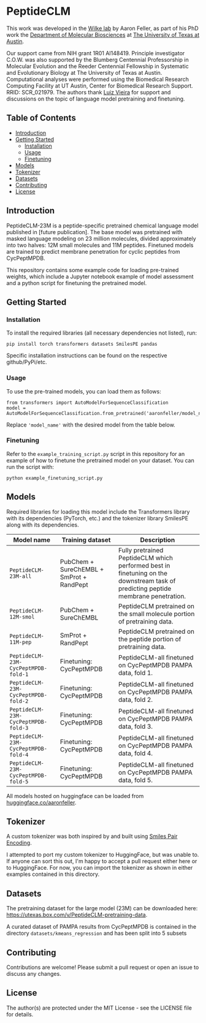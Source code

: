 # PeptideCLM
This work was developed in the [Wilke lab](https://wilkelab.org/) by Aaron Feller, as part of his PhD work the [Department of Molecular Biosciences](https://molecularbiosci.utexas.edu/) at [The University of Texas at Austin](https://www.utexas.edu/).

Our support came from NIH grant 1R01 AI148419. Principle investigator C.O.W. was also supported by the Blumberg Centennial Professorship in Molecular Evolution and the Reeder Centennial Fellowship in Systematic and Evolutionary Biology at The University of Texas at Austin.
Computational analyses were performed using the Biomedical Research Computing Facility at UT Austin, Center for Biomedical Research Support. RRID: SCR_021979. The authors thank [Luiz Vieira](https://github.com/ziul-bio) for support and discussions on the topic of language model pretraining and finetuning.

## Table of Contents
- [Introduction](#introduction)
- [Getting Started](#getting-started)
  - [Installation](#installation)
  - [Usage](#usage)
  - [Finetuning](#finetuning)
- [Models](#models)
- [Tokenizer](#tokenizer)
- [Datasets](#datasets)
- [Contributing](#contributing)
- [License](#license)

## Introduction

PeptideCLM-23M is a peptide-specific pretrained chemical language model published in [future publication]. 
The base model was pretrained with masked language modeling on 23 million molecules, divided approximately into two halves: 12M small molecules and 11M peptides.
Finetuned models are trained to predict membrane penetration for cyclic peptides from CycPeptMPDB.

This repository contains some example code for loading pre-trained weights, which include a Jupyter notebook example of model assessment and a python script for finetuning the pretrained model. 

## Getting Started
### Installation
To install the required libraries (all necessary dependencies not listed), run:
```
pip install torch transformers datasets SmilesPE pandas
```
Specific installation instructions can be found on the respective github/PyPi/etc.

### Usage
To use the pre-trained models, you can load them as follows:

```
from transformers import AutoModelForSequenceClassification
model = AutoModelForSequenceClassification.from_pretrained('aaronfeller/model_name') 
```
Replace `'model_name'` with the desired model from the table below.

### Finetuning
Refer to the `example_training_script.py` script in this repository for an example of how to finetune the pretrained model on your dataset. You can run the script with: 
```
python example_finetuning_script.py
```

## Models
Required libraries for loading this model include the Transformers library with its dependencies (PyTorch, etc.) and the tokenizer library SmilesPE along with its dependencies.


| Model name              | Training dataset                                          | Description                                                                                                               |
|-----------------------------|--------------------------------------------------|---------------------------------------------------------------------------------------------------------------------------|
| `PeptideCLM-23M-all`         | PubChem + SureChEMBL + SmProt + RandPept | Fully pretrained PeptideCLM which performed best in finetuning on the downstream task of predicting peptide membrane penetration. |
| `PeptideCLM-12M-smol`        | PubChem + SureChEMBL                     | PeptideCLM pretrained on the small molecule portion of pretraining data. |
| `PeptideCLM-11M-pep`         | SmProt + RandPept                        | PeptideCLM pretrained on the peptide portion of pretraining data. |
| `PeptideCLM-23M-CycPeptMPDB-fold-1` | Finetuning: CycPeptMPDB | PeptideCLM-all finetuned on CycPeptMPDB PAMPA data, fold 1. |
| `PeptideCLM-23M-CycPeptMPDB-fold-2` | Finetuning: CycPeptMPDB | PeptideCLM-all finetuned on CycPeptMPDB PAMPA data, fold 2. |
| `PeptideCLM-23M-CycPeptMPDB-fold-3` | Finetuning: CycPeptMPDB | PeptideCLM-all finetuned on CycPeptMPDB PAMPA data, fold 3. |
| `PeptideCLM-23M-CycPeptMPDB-fold-4` | Finetuning: CycPeptMPDB | PeptideCLM-all finetuned on CycPeptMPDB PAMPA data, fold 4. |
| `PeptideCLM-23M-CycPeptMPDB-fold-5` | Finetuning: CycPeptMPDB | PeptideCLM-all finetuned on CycPeptMPDB PAMPA data, fold 5. |


All models hosted on huggingface can be loaded from [huggingface.co/aaronfeller](https://huggingface.co/aaronfeller).


## Tokenizer

A custom tokenizer was both inspired by and built using [Smiles Pair Encoding](https://github.com/XinhaoLi74/SmilesPE).

I attempted to port my custom tokenizer to HuggingFace, but was unable to. If anyone can sort this out, I'm happy to accept a pull request either here or to HuggingFace. For now, you can import the tokenizer as shown in either examples contained in this directory.

## Datasets

The pretraining dataset for the large model (23M) can be downloaded here: https://utexas.box.com/v/PeptideCLM-pretraining-data.

A curated dataset of PAMPA results from CycPeptMPDB is contained in the directory `datasets/kmeans_regression` and has been split into 5 subsets 

## Contributing
Contributions are welcome! Please submit a pull request or open an issue to discuss any changes.

## License
The author(s) are protected under the MIT License - see the LICENSE file for details.

